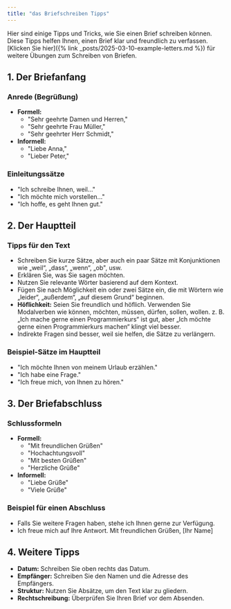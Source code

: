 ```yaml
---
title: "das Briefschreiben Tipps"
---
```


Hier sind einige Tipps und Tricks, wie Sie einen Brief schreiben können. Diese Tipps helfen Ihnen, einen Brief klar und freundlich zu verfassen. [Klicken Sie hier]({% link _posts/2025-03-10-example-letters.md %}) für weitere Übungen zum Schreiben von Briefen.

## 1. Der Briefanfang

### Anrede (Begrüßung)
- **Formell:**  
  - "Sehr geehrte Damen und Herren,"  
  - "Sehr geehrte Frau Müller,"  
  - "Sehr geehrter Herr Schmidt,"
- **Informell:**  
  - "Liebe Anna,"  
  - "Lieber Peter,"

### Einleitungssätze
- "Ich schreibe Ihnen, weil..."
- "Ich möchte mich vorstellen..."
- "Ich hoffe, es geht Ihnen gut."

## 2. Der Hauptteil

### Tipps für den Text
- Schreiben Sie kurze Sätze, aber auch ein paar Sätze mit Konjunktionen wie „weil“, „dass“, „wenn“, „ob", usw.
- Erklären Sie, was Sie sagen möchten.
- Nutzen Sie relevante Wörter basierend auf dem Kontext.
- Fügen Sie nach Möglichkeit ein oder zwei Sätze ein, die mit Wörtern wie „leider“, „außerdem“, „auf diesem Grund“ beginnen.
- **Höflichkeit:** Seien Sie freundlich und höflich. Verwenden Sie Modalverben wie können, möchten, müssen, dürfen, sollen, wollen. z. B. „Ich mache gerne einen Programmierkurs“ ist gut, aber „Ich möchte gerne einen Programmierkurs machen“ klingt viel besser. 
- Indirekte Fragen sind besser, weil sie helfen, die Sätze zu verlängern.

### Beispiel-Sätze im Hauptteil
- "Ich möchte Ihnen von meinem Urlaub erzählen."
- "Ich habe eine Frage."
- "Ich freue mich, von Ihnen zu hören."

## 3. Der Briefabschluss

### Schlussformeln
- **Formell:**  
  - "Mit freundlichen Grüßen"  
  - "Hochachtungsvoll"
  - "Mit besten Grüßen"  
  - "Herzliche Grüße"
- **Informell:**  
  - "Liebe Grüße"  
  - "Viele Grüße"

### Beispiel für einen Abschluss
  - Falls Sie weitere Fragen haben, stehe ich Ihnen gerne zur Verfügung.
  - Ich freue mich auf Ihre Antwort. Mit freundlichen Grüßen, [Ihr Name]


## 4. Weitere Tipps

- **Datum:** Schreiben Sie oben rechts das Datum.
- **Empfänger:** Schreiben Sie den Namen und die Adresse des Empfängers.
- **Struktur:** Nutzen Sie Absätze, um den Text klar zu gliedern.
- **Rechtschreibung:** Überprüfen Sie Ihren Brief vor dem Absenden.